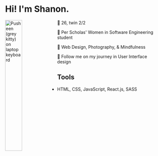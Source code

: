 # Hi! I'm Shanon.
<img align="left"
    src="https://media1.giphy.com/media/9oa3sE4IdWbqO61WGT/giphy.gif?cid=ecf05e47irkx0225h3e8wdyv6wbkvj691crbwj4eo2h4eeeq&ep=v1_stickers_search&rid=giphy.gif&ct=s"
    alt="Pusheen (grey kitty) on laptop keyboard"
    width="33%">
:stars: 26, twin 2/2

:pencil: Per Scholas' Women in Software Engineering student

:sparkling_heart: Web Design, Photography, & Mindfulness

:love_letter: Follow me on my journey in User Interface design

## Tools
- HTML, CSS, JavaScript, React.js, SASS
